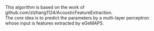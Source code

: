 This algorithm is based on the work of github.com/zlzhang1124/AcousticFeatureExtraction.  
The core idea is to predict the parameters by a multi-layer perceptron whose input is features extracted by eGeMAPS.

